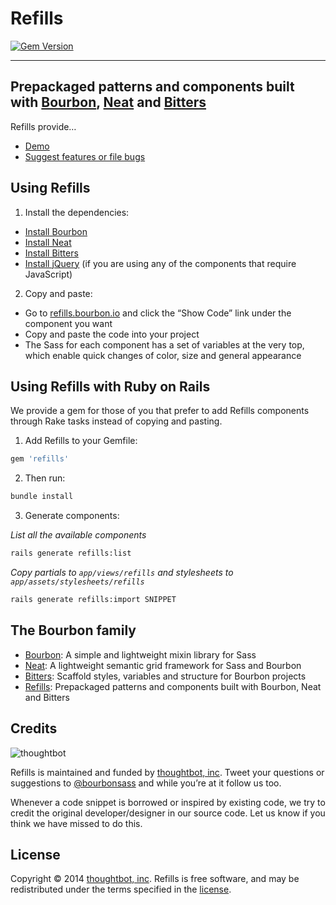 # Refills

[![Gem Version](http://img.shields.io/gem/v/refills.svg?style=flat)](https://rubygems.org/gems/refills)

***

## Prepackaged patterns and components built with [Bourbon](https://github.com/thoughtbot/bourbon), [Neat](https://github.com/thoughtbot/neat) and [Bitters](https://github.com/thoughtbot/bitters)

Refills provide…

- [Demo](http://refills.bourbon.io)
- [Suggest features or file bugs](https://github.com/thoughtbot/refills/issues)

## Using Refills

1. Install the dependencies:

  - [Install Bourbon](https://github.com/thoughtbot/bourbon)
  - [Install Neat](https://github.com/thoughtbot/neat)
  - [Install Bitters](https://github.com/thoughtbot/bitters)
  - [Install jQuery](http://jquery.com) (if you are using any of the components that require JavaScript)

2. Copy and paste:

  - Go to [refills.bourbon.io](http://refills.bourbon.io) and click the “Show Code” link under the component you want
  - Copy and paste the code into your project
  - The Sass for each component has a set of variables at the very top, which enable quick changes of color, size and general appearance

## Using Refills with Ruby on Rails

We provide a gem for those of you that prefer to add Refills components through Rake tasks instead of copying and pasting.

1. Add Refills to your Gemfile:

  ```ruby
  gem 'refills'
  ```

2. Then run:

  ```bash
  bundle install
  ```

3. Generate components:

  *List all the available components*

  ```bash
  rails generate refills:list
  ```

  *Copy partials to `app/views/refills` and stylesheets to `app/assets/stylesheets/refills`*

  ```bash
  rails generate refills:import SNIPPET
  ```

## The Bourbon family

- [Bourbon](https://github.com/thoughtbot/bourbon): A simple and lightweight mixin library for Sass
- [Neat](https://github.com/thoughtbot/neat): A lightweight semantic grid framework for Sass and Bourbon
- [Bitters](https://github.com/thoughtbot/bitters): Scaffold styles, variables and structure for Bourbon projects
- [Refills](https://github.com/thoughtbot/refills): Prepackaged patterns and components built with Bourbon, Neat and Bitters

## Credits

![thoughtbot](http://thoughtbot.com/images/tm/logo.png)

Refills is maintained and funded by [thoughtbot, inc](http://thoughtbot.com). Tweet your questions or suggestions to [@bourbonsass](https://twitter.com/bourbonsass) and while you’re at it follow us too.

Whenever a code snippet is borrowed or inspired by existing code, we try to credit the original developer/designer in our source code. Let us know if you think we have missed to do this.

## License

Copyright © 2014 [thoughtbot, inc](http://thoughtbot.com). Refills is free software, and may be redistributed under the terms specified in the [license](LICENSE.md).
